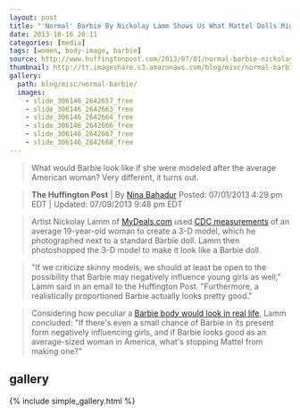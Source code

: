 ```yaml
---
layout: post
title: "'Normal' Barbie By Nickolay Lamm Shows Us What Mattel Dolls Might Look Like If Based On Actual Women (PHOTOS)"
date: 2013-10-16 20:11
categories: [media]
tags: [women, body-image, barbie]
source: http://www.huffingtonpost.com/2013/07/01/normal-barbie-nickolay-lamm_n_3529460.html
thumbnail: http://tt.imageshare.s3.amazonaws.com/blog/misc/normal-barbie/thumbs/slide_306146_2642657_free.gif
gallery:
  path: blog/misc/normal-barbie/
  images:
    - slide_306146_2642657_free
    - slide_306146_2642663_free
    - slide_306146_2642664_free
    - slide_306146_2642666_free
    - slide_306146_2642667_free
    - slide_306146_2642668_free
---
```


> What would Barbie look like if she were modeled after the average
> American woman? Very different, it turns out.


> **The Huffington Post**  |  By [Nina Bahadur](http://www.huffingtonpost.com/nina-bahadur) [](http://twitter.com/nbahadur)[](#)
> Posted: 07/01/2013 4:29 pm EDT  |  Updated: 07/09/2013 9:48 pm EDT

> 
> Artist Nickolay Lamm of
> [MyDeals.com](http://www.mydeals.com/blog/what-if-barbie-looked-like-a-real-woman/post)
> used [CDC
> measurements](http://www.cdc.gov/nchs/fastats/bodymeas.htm) of an
> average 19-year-old woman to create a 3-D model, which he
> photographed next to a standard Barbie doll. Lamm then photoshopped
> the 3-D model to make it look like a Barbie doll.

> "If we criticize skinny models, we should at least be open to the
  possibility that Barbie may negatively influence young girls as
  well," Lamm said in an email to the Huffington Post. "Furthermore, a
  realistically proportioned Barbie actually looks pretty good."

> Considering how peculiar a [Barbie body would look in real
  life](http://www.huffingtonpost.com/2013/04/10/barbie-body-real-life-infographic_n_3057690.html),
  Lamm concluded: "If there's even a small chance of Barbie in its
  present form negatively influencing girls, and if Barbie looks good
  as an average-sized woman in America, what's stopping Mattel from
  making one?"

## gallery

{% include simple_gallery.html %}


